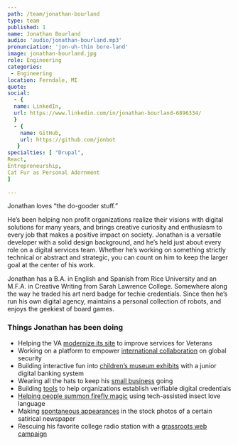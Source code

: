 ```yaml
---
path: /team/jonathan-bourland
type: team
published: 1
name: Jonathan Bourland
audio: 'audio/jonathan-bourland.mp3'
pronunciation: 'jon-uh-thin bore-land'
image: jonathan-bourland.jpg
role: Engineering
categories:
 - Engineering
location: Ferndale, MI
quote: 
social: 
  - {
  name: LinkedIn,
  url: https://www.linkedin.com/in/jonathan-bourland-6896334/
  }
  - {
    name: GitHub,
    url: https://github.com/jonbot
   }
specialties: [ "Drupal",
React,
Entrepreneurship,
Cat Fur as Personal Adornment
]
  
---
```


Jonathan loves “the do-gooder stuff.” 

He’s been helping non profit organizations realize their visions with digital solutions for many years, and brings creative curiosity and enthusiasm to every job that makes a positive impact on society. Jonathan is a versatile developer with a solid design background, and he’s held just about every role on a digital services team. Whether he’s working on something strictly technical or abstract and strategic, you can count on him to keep the larger goal at the center of his work.

Jonathan has a B.A. in English and Spanish from Rice University and an M.F.A. in Creative Writing from Sarah Lawrence College. Somewhere along the way he traded his art nerd badge for techie credentials. Since then he’s run his own digital agency, maintains a personal collection of robots, and enjoys the geekiest of board games.


### Things Jonathan has been doing
* Helping the VA [modernize its site](https://civicactions.com/case-study/va-cms-modernization) to improve services for Veterans
* Working on a platform to empower [international collaboration](https://civicactions.com/case-study/globalnet/) on global security
* Building interactive fun into [children’s museum exhibits](https://majorrobot.com/work/kidtropolis-childrens-museum-houston) with a junior digital banking system
* Wearing all the hats to keep his [small business](https://majorrobot.com/) going
* Building [tools](https://www.drupal.org/project/credly) to help organizations establish verifiable digital credentials 
* [Helping people summon firefly magic](http://speakfirefly.com/) using tech-assisted insect love language
* Making [spontaneous appearances](https://local.theonion.com/day-job-officially-becomes-job-1819567250) in the stock photos of a certain satirical newspaper
* Rescuing his favorite college radio station with a [grassroots web campaign](http://savektru.org/info/) 




